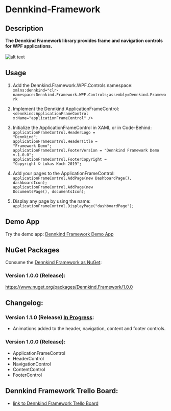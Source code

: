 # Dennkind-Framework

## Description
<b>The Dennkind Framework library provides frame and navigation controls for WPF applications.</b><br /><br />
![alt text](http://kronos-server.online/files/dennkindFrameworkDemoApp.png)

## Usage
1. Add the Dennkind.Framework.WPF.Controls namespace:<br />
<code>xmlns:dennkind="clr-namespace:Dennkind.Framework.WPF.Controls;assembly=Dennkind.Framework</code>

2. Implement the Dennkind ApplicationFrameControl:<br />
<code><dennkind:ApplicationFrameControl x:Name="applicationFrameControl" /></code>

3. Initialize the ApplicationFrameControl in XAML or in Code-Behind:<br />
<code>applicationFrameControl.HeaderLogo = "Dennkind";</code><br />
<code>applicationFrameControl.HeaderTitle = "Framework Demo";</code><br />
<code>applicationFrameControl.FooterVersion = "Dennkind Framework Demo v.1.0.0";</code><br />
<code>applicationFrameControl.FooterCopyright = "Copyright © Lukas Koch 2019";</code>

4. Add your pages to the ApplicationFrameControl:<br />
<code>applicationFrameControl.AddPage(new DashboardPage(), dashboardIcon);</code><br />
<code>applicationFrameControl.AddPage(new DocumentsPage(), documentsIcon);</code>

5. Display any page by using the name:<br />
<code>applicationFrameControl.DisplayPage("dashboardPage");</code>

## Demo App
Try the demo app: [Dennkind Framework Demo App](https://github.com/Dennkind/Dennkind-Framework-Demo)

## NuGet Packages
Consume the [Dennkind Framework as NuGet](https://www.nuget.org/packages/Dennkind.Framework/1.0.0):<br />

### Version 1.0.0 (Release):
https://www.nuget.org/packages/Dennkind.Framework/1.0.0

## Changelog:
### Version 1.1.0 (Release) [In Progress](https://github.com/Dennkind/Dennkind-Framework/projects/2):
- Animations added to the header, navigation, content and footer controls.

### Version 1.0.0 (Release):
- ApplicationFrameControl
- HeaderControl
- NavigationControl
- ContentControl
- FooterControl

## Dennkind Framework Trello Board:
- [link to Dennkind Framework Trello Board](https://trello.com/b/RbvKbD10/dennkind-framework) 
